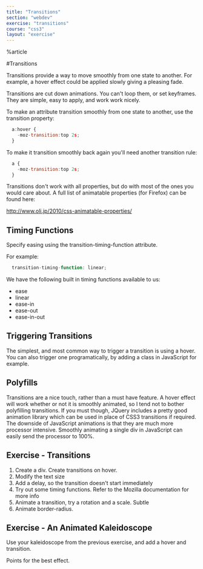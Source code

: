 ```yaml
---
title: "Transitions"
section: "webdev"
exercise: "transitions"
course: "css3"
layout: "exercise"
---
```

%article



#Transitions

Transitions provide a way to move smoothly from one state to another. For example, a hover effect could be applied slowly giving a pleasing fade.

Transitions are cut down animations. You can't loop them, or set keyframes. They are simple, easy to apply, and work work nicely.

To make an attribute transition smoothly from one state to another, use the transition property:

```js
  a:hover {
    -moz-transition:top 2s;
  }
```




To make it transition smoothly back again you'll need another transition rule:

```js
  a {
    -moz-transition:top 2s;
  }
```




Transitions don't work with all properties, but do with most of the ones you would care about. A full list of animatable properties (for Firefox) can be found here:

<http://www.oli.jp/2010/css-animatable-properties/>

## Timing Functions

Specify easing using the transition-timing-function attribute.

For example:

```js
  transition-timing-function: linear;
```





We have the following built in timing functions available to us:

* ease
* linear
* ease-in
* ease-out
* ease-in-out

## Triggering Transitions

The simplest, and most common way to trigger a transition is using a hover. You can also trigger one programatically, by adding a class in JavaScript for example.

## Polyfills

Transitions are a nice touch, rather than a must have feature. A hover effect will work whether or not it is smoothly animated, so I tend not to bother polyfilling transitions.
If you must though, JQuery includes a pretty good animation library which can be used in place of CSS3 transitions if required. The downside of JavaScript animations is that they are much more processor intensive. Smoothly animating a single div in JavaScript can easily send the processor to 100%.



## Exercise - Transitions

1.  Create a div. Create transitions on hover.
2.  Modify the text size
3.  Add a delay, so the transition doesn't start immediately
4.  Try out some timing functions. Refer to the Mozilla documentation for more info
5.  Animate a transition, try a rotation and a scale. Subtle
6.  Animate border-radius.



## Exercise - An Animated Kaleidoscope

Use your kaleidoscope from the previous exercise, and add a hover and transition.

Points for the best effect.
